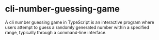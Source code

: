 # cli-number-guessing-game
A cli number guessing game in TypeScript is an interactive program where users attempt to guess a randomly generated number within a specified range, typically through a command-line interface.

